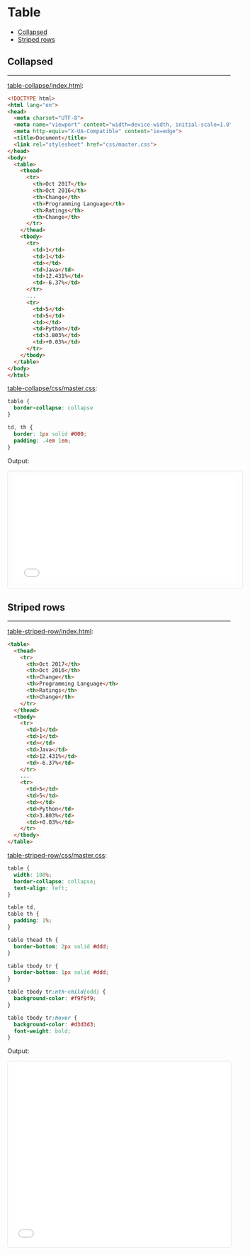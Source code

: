 # Table

* [Collapsed](#collapsed)
* [Striped rows](#striped-rows)

## Collapsed
---

[table-collapse/index.html](table-collapse/index.html):
```html
<!DOCTYPE html>
<html lang="en">
<head>
  <meta charset="UTF-8">
  <meta name="viewport" content="width=device-width, initial-scale=1.0">
  <meta http-equiv="X-UA-Compatible" content="ie=edge">
  <title>Document</title>
  <link rel="stylesheet" href="css/master.css">
</head>
<body>
  <table>
    <thead>
      <tr>
        <th>Oct 2017</th>
        <th>Oct 2016</th>
        <th>Change</th>
        <th>Programming Language</th>
        <th>Ratings</th>
        <th>Change</th>
      </tr>
    </thead>
    <tbody>
      <tr>
        <td>1</td>
        <td>1</td>
        <td></td>
        <td>Java</td>
        <td>12.431%</td>
        <td>-6.37%</td>
      </tr>
      ...
      <tr>
        <td>5</td>
        <td>5</td>
        <td></td>
        <td>Python</td>
        <td>3.803%</td>
        <td>+0.03%</td>
      </tr>
    </tbody>
  </table>
</body>
</html>
```

[table-collapse/css/master.css](table-collapse/css/master.css):
```css
table {
  border-collapse: collapse
}

td, th {
  border: 1px solid #000;
  padding: .4em 1em;
}
```

Output:

<iframe src="table-collapse/index.html" width="100%" style="border-radius: 0.3rem; border: solid 1px #dce6f0; padding: 0.8rem; height: 240px"></iframe>

## Striped rows
---

[table-striped-row/index.html](table-striped-row/index.html):
```html
<table>
  <thead>
    <tr>
      <th>Oct 2017</th>
      <th>Oct 2016</th>
      <th>Change</th>
      <th>Programming Language</th>
      <th>Ratings</th>
      <th>Change</th>
    </tr>
  </thead>
  <tbody>
    <tr>
      <td>1</td>
      <td>1</td>
      <td></td>
      <td>Java</td>
      <td>12.431%</td>
      <td>-6.37%</td>
    </tr>
    ...
    <tr>
      <td>5</td>
      <td>5</td>
      <td></td>
      <td>Python</td>
      <td>3.803%</td>
      <td>+0.03%</td>
    </tr>
  </tbody>
</table>
```

[table-striped-row/css/master.css](table-striped-row/css/master.css):
```css
table {
  width: 100%;
  border-collapse: collapse;
  text-align: left;
}

table td,
table th {
  padding: 1%;
}

table thead th {
  border-bottom: 2px solid #ddd;
}

table tbody tr {
  border-bottom: 1px solid #ddd;
}

table tbody tr:nth-child(odd) {
  background-color: #f9f9f9;
}

table tbody tr:hover {
  background-color: #d3d3d3;
  font-weight: bold;
}
```

Output:

<iframe src="table-striped-row/index.html" width="100%" style="border-radius: 0.3rem; border: solid 1px #dce6f0; height: 420px;"></iframe>